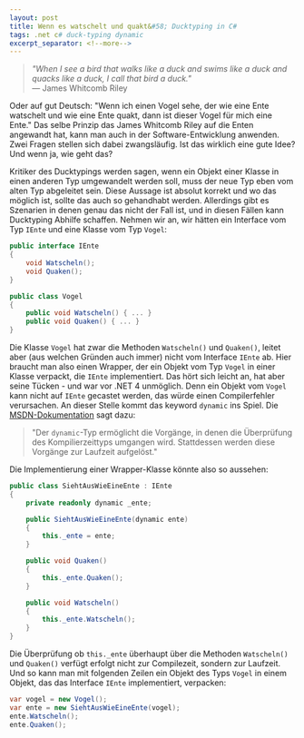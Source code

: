 ```yaml
---
layout: post
title: Wenn es watschelt und quakt&#58; Ducktyping in C#
tags: .net c# duck-typing dynamic
excerpt_separator: <!--more-->
---
```


> *"When I see a bird that walks like a duck and swims like a duck and quacks like a duck, I call that bird a duck."*  
> — James Whitcomb Riley

Oder auf gut Deutsch: "Wenn ich einen Vogel sehe, der wie eine Ente watschelt und wie eine Ente quakt, dann ist dieser Vogel für mich eine Ente." Das selbe Prinzip das James Whitcomb Riley auf die Enten angewandt hat, kann man auch in der Software-Entwicklung anwenden. Zwei Fragen stellen sich dabei zwangsläufig. Ist das wirklich eine gute Idee? Und wenn ja, wie geht das?<!--more-->

Kritiker des Ducktypings werden sagen, wenn ein Objekt einer Klasse in einen anderen Typ umgewandelt werden soll, muss der neue Typ eben vom alten Typ abgeleitet sein. Diese Aussage ist absolut korrekt und wo das möglich ist, sollte das auch so gehandhabt werden. Allerdings gibt es Szenarien in denen genau das nicht der Fall ist, und in diesen Fällen kann Ducktyping Abhilfe schaffen. Nehmen wir an, wir hätten ein Interface vom Typ `IEnte` und eine Klasse vom Typ `Vogel`:

````csharp
public interface IEnte 
{
    void Watscheln();
    void Quaken();
}
````
    
````csharp
public class Vogel 
{
    public void Watscheln() { ... }
    public void Quaken() { ... }
}
````

Die Klasse `Vogel` hat zwar die Methoden `Watscheln()` und `Quaken()`, leitet aber (aus welchen Gründen auch immer) nicht vom Interface `IEnte` ab. Hier braucht man also einen Wrapper, der ein Objekt vom Typ `Vogel` in einer Klasse verpackt, die `IEnte` implementiert. Das hört sich leicht an, hat aber seine Tücken - und war vor .NET 4 unmöglich. Denn ein Objekt vom `Vogel` kann nicht auf `IEnte` gecastet werden, das würde einen Compilerfehler verursachen. An dieser Stelle kommt das keyword `dynamic` ins Spiel. Die [MSDN-Dokumentation][1] sagt dazu:

> "Der `dynamic`-Typ ermöglicht die Vorgänge, in denen die Überprüfung des Kompilierzeittyps umgangen wird. Stattdessen werden diese Vorgänge zur Laufzeit aufgelöst."

Die Implementierung einer Wrapper-Klasse könnte also so aussehen:

````csharp 
public class SiehtAusWieEineEnte : IEnte
{
    private readonly dynamic _ente;

    public SiehtAusWieEineEnte(dynamic ente)
    {
        this._ente = ente;
    }

    public void Quaken()
    {
        this._ente.Quaken();
    }

    public void Watscheln()
    {
        this._ente.Watscheln();
    }
}
````

Die Überprüfung ob `this._ente` überhaupt über die Methoden `Watscheln()` und `Quaken()` verfügt erfolgt nicht zur Compilezeit, sondern zur Laufzeit. Und so kann man mit folgenden Zeilen ein Objekt des Typs `Vogel` in einem Objekt, das das Interface `IEnte` implementiert, verpacken:

````csharp
var vogel = new Vogel();
var ente = new SiehtAusWieEineEnte(vogel);
ente.Watscheln();
ente.Quaken();
```` 

 [1]: http://msdn.microsoft.com/de-de/library/dd264741.aspx